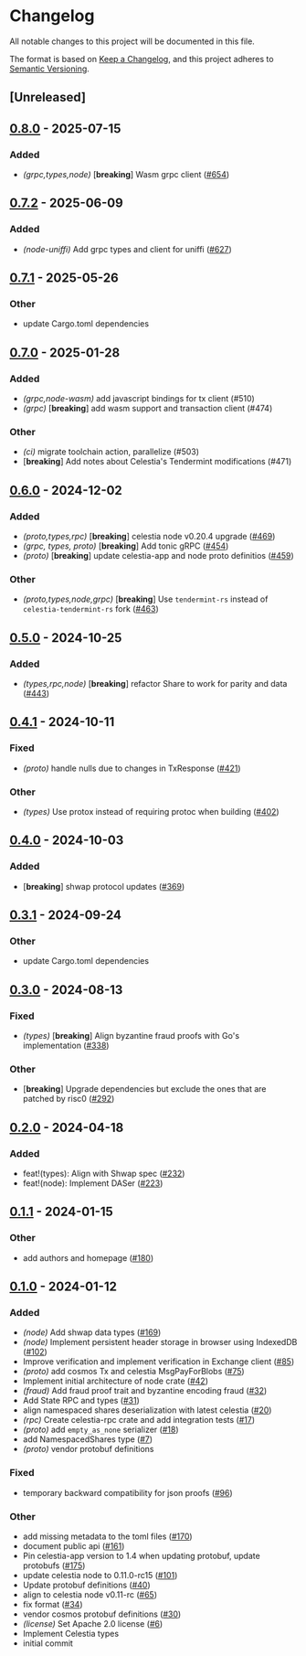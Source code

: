 # Changelog
All notable changes to this project will be documented in this file.

The format is based on [Keep a Changelog](https://keepachangelog.com/en/1.0.0/),
and this project adheres to [Semantic Versioning](https://semver.org/spec/v2.0.0.html).

## [Unreleased]

## [0.8.0](https://github.com/eigerco/lumina/compare/celestia-proto-v0.7.2...celestia-proto-v0.8.0) - 2025-07-15

### Added

- *(grpc,types,node)* [**breaking**] Wasm grpc client ([#654](https://github.com/eigerco/lumina/pull/654))

## [0.7.2](https://github.com/eigerco/lumina/compare/celestia-proto-v0.7.1...celestia-proto-v0.7.2) - 2025-06-09

### Added

- *(node-uniffi)* Add grpc types and client for uniffi ([#627](https://github.com/eigerco/lumina/pull/627))

## [0.7.1](https://github.com/eigerco/lumina/compare/celestia-proto-v0.7.0...celestia-proto-v0.7.1) - 2025-05-26

### Other

- update Cargo.toml dependencies

## [0.7.0](https://github.com/eigerco/lumina/compare/celestia-proto-v0.6.0...celestia-proto-v0.7.0) - 2025-01-28

### Added

- *(grpc,node-wasm)* add javascript bindings for tx client (#510)
- *(grpc)* [**breaking**] add wasm support and transaction client (#474)

### Other

- *(ci)* migrate toolchain action, parallelize (#503)
- [**breaking**] Add notes about Celestia's Tendermint modifications (#471)

## [0.6.0](https://github.com/eigerco/lumina/compare/celestia-proto-v0.5.0...celestia-proto-v0.6.0) - 2024-12-02

### Added

- *(proto,types,rpc)* [**breaking**] celestia node v0.20.4 upgrade ([#469](https://github.com/eigerco/lumina/pull/469))
- *(grpc, types, proto)* [**breaking**] Add tonic gRPC ([#454](https://github.com/eigerco/lumina/pull/454))
- *(proto)* [**breaking**] update celestia-app and node proto definitios ([#459](https://github.com/eigerco/lumina/pull/459))

### Other

- *(proto,types,node,grpc)* [**breaking**] Use `tendermint-rs` instead of `celestia-tendermint-rs` fork ([#463](https://github.com/eigerco/lumina/pull/463))

## [0.5.0](https://github.com/eigerco/lumina/compare/celestia-proto-v0.4.1...celestia-proto-v0.5.0) - 2024-10-25

### Added

- *(types,rpc,node)* [**breaking**] refactor Share to work for parity and data ([#443](https://github.com/eigerco/lumina/pull/443))

## [0.4.1](https://github.com/eigerco/lumina/compare/celestia-proto-v0.4.0...celestia-proto-v0.4.1) - 2024-10-11

### Fixed

- *(proto)* handle nulls due to changes in TxResponse ([#421](https://github.com/eigerco/lumina/pull/421))

### Other

- *(types)* Use protox instead of requiring protoc when building ([#402](https://github.com/eigerco/lumina/pull/402))

## [0.4.0](https://github.com/eigerco/lumina/compare/celestia-proto-v0.3.1...celestia-proto-v0.4.0) - 2024-10-03

### Added

- [**breaking**] shwap protocol updates ([#369](https://github.com/eigerco/lumina/pull/369))

## [0.3.1](https://github.com/eigerco/lumina/compare/celestia-proto-v0.3.0...celestia-proto-v0.3.1) - 2024-09-24

### Other

- update Cargo.toml dependencies

## [0.3.0](https://github.com/eigerco/lumina/compare/celestia-proto-v0.2.0...celestia-proto-v0.3.0) - 2024-08-13

### Fixed
- *(types)* [**breaking**] Align byzantine fraud proofs with Go's implementation ([#338](https://github.com/eigerco/lumina/pull/338))

### Other
- [**breaking**] Upgrade dependencies but exclude the ones that are patched by risc0 ([#292](https://github.com/eigerco/lumina/pull/292))

## [0.2.0](https://github.com/eigerco/lumina/compare/celestia-proto-v0.1.1...celestia-proto-v0.2.0) - 2024-04-18

### Added
- feat!(types): Align with Shwap spec ([#232](https://github.com/eigerco/lumina/pull/232))
- feat!(node): Implement DASer ([#223](https://github.com/eigerco/lumina/pull/223))

## [0.1.1](https://github.com/eigerco/lumina/compare/celestia-proto-v0.1.0...celestia-proto-v0.1.1) - 2024-01-15

### Other
- add authors and homepage ([#180](https://github.com/eigerco/lumina/pull/180))

## [0.1.0](https://github.com/eigerco/lumina/releases/tag/celestia-proto-v0.1.0) - 2024-01-12

### Added
- *(node)* Add shwap data types ([#169](https://github.com/eigerco/lumina/pull/169))
- *(node)* Implement persistent header storage in browser using IndexedDB ([#102](https://github.com/eigerco/lumina/pull/102))
- Improve verification and implement verification in Exchange client ([#85](https://github.com/eigerco/lumina/pull/85))
- *(proto)* add cosmos Tx and celestia MsgPayForBlobs ([#75](https://github.com/eigerco/lumina/pull/75))
- Implement initial architecture of node crate ([#42](https://github.com/eigerco/lumina/pull/42))
- *(fraud)* Add fraud proof trait and byzantine encoding fraud ([#32](https://github.com/eigerco/lumina/pull/32))
- Add State RPC and types ([#31](https://github.com/eigerco/lumina/pull/31))
- align namespaced shares deserialization with latest celestia  ([#20](https://github.com/eigerco/lumina/pull/20))
- *(rpc)* Create celestia-rpc crate and add integration tests ([#17](https://github.com/eigerco/lumina/pull/17))
- *(proto)* add `empty_as_none` serializer ([#18](https://github.com/eigerco/lumina/pull/18))
- add NamespacedShares type ([#7](https://github.com/eigerco/lumina/pull/7))
- *(proto)* vendor protobuf definitions

### Fixed
- temporary backward compatibility for json proofs ([#96](https://github.com/eigerco/lumina/pull/96))

### Other
- add missing metadata to the toml files ([#170](https://github.com/eigerco/lumina/pull/170))
- document public api ([#161](https://github.com/eigerco/lumina/pull/161))
- Pin celestia-app version to 1.4 when updating protobuf, update protobufs ([#175](https://github.com/eigerco/lumina/pull/175))
- update celestia node to 0.11.0-rc15 ([#101](https://github.com/eigerco/lumina/pull/101))
- Update protobuf definitions ([#40](https://github.com/eigerco/lumina/pull/40))
- align to celestia node v0.11-rc ([#65](https://github.com/eigerco/lumina/pull/65))
- fix format ([#34](https://github.com/eigerco/lumina/pull/34))
- vendor cosmos protobuf definitions ([#30](https://github.com/eigerco/lumina/pull/30))
- *(license)* Set Apache 2.0 license ([#6](https://github.com/eigerco/lumina/pull/6))
- Implement Celestia types
- initial commit
